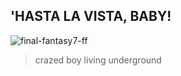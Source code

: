 ## **'HASTA LA VISTA, BABY!**

![final-fantasy7-ff](https://github.com/kartticus/kartticus/assets/100049393/d4a26a91-ab8d-4e19-9fce-9b73260ace97)

>crazed boy living underground 

<img src="https://cdn.discordapp.com/attachments/780128819662028860/1145576055944515644/image0.gif" width="10" height="">
